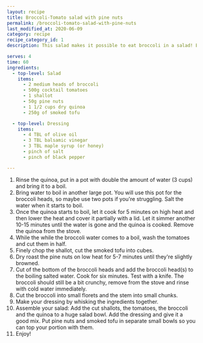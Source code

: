```yaml
---
layout: recipe
title: Broccoli-Tomato salad with pine nuts
permalink: /broccoli-tomato-salad-with-pine-nuts
last_modified_at: 2020-06-09
category: recipe
recipe_category_id: 1
description: This salad makes it possible to eat broccoli in a salad! Eat some cooked chickpeas or smoked tofu on the side to give you some extra protein. This salad offers plenty of antioxidants, vitamins, fiber and is still tasty — if that's not a win then I don't know...

serves: 4
time: 60
ingredients:
  - top-level: Salad
    items:
      - 2 medium heads of broccoli
      - 500g cocktail tomatoes
      - 1 shallot
      - 50g pine nuts
      - 1 1/2 cups dry quinoa
      - 250g of smoked tofu

  - top-level: Dressing
    items:
      - 4 TBL of olive oil
      - 3 TBL balsamic vinegar
      - 3 TBL maple syrup (or honey)
      - pinch of salt
      - pinch of black pepper

---
```

1.	Rinse the quinoa, put in a pot with double the amount of water (3 cups) and bring it to a boil.
2.	Bring water to boil in another large pot. You will use this pot for the broccoli heads, so maybe use two pots if you're struggling.
Salt the water when it starts to boil.
3.	Once the quinoa starts to boil, let it cook for 5 minutes on high heat and then lower the heat and cover it partially with a lid. Let it simmer another 10-15 minutes until the water is gone and the quinoa is cooked. Remove the quinoa from the stove.
4.	While the while the broccoli water comes to a boil, wash the tomatoes and cut them in half.
5.	Finely chop the shallot, cut the smoked tofu into cubes.
6.	Dry roast the pine nuts on low heat for 5-7 minutes until they're slightly browned.
7.	Cut of the bottom of the broccoli heads and add the broccoli head(s) to the boiling salted water. Cook for six minutes. Test with a knife. The broccoli should still be a bit crunchy, remove from the stove and rinse with cold water immediately.
8.	Cut the broccoli into small florets and the stem into small chunks.
9.	Make your dressing by whisking the ingredients together.
10.	Assemble your salad: Add the cut shallots, the tomatoes, the broccoli and the quinoa to a huge salad bowl. Add the dressing and give it a good mix. Put pine nuts and smoked tofu in separate small bowls so you can top your portion with them.
11.	Enjoy!
